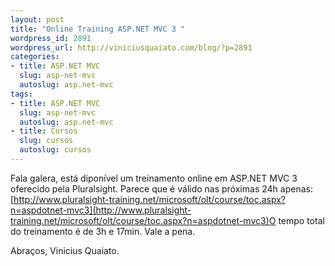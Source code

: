```yaml
--- 
layout: post
title: "Online Training ASP.NET MVC 3 "
wordpress_id: 2891
wordpress_url: http://viniciusquaiato.com/blog/?p=2891
categories: 
- title: ASP.NET MVC
  slug: asp-net-mvc
  autoslug: asp.net-mvc
tags: 
- title: ASP.NET MVC
  slug: asp-net-mvc
  autoslug: asp.net-mvc
- title: Cursos
  slug: cursos
  autoslug: cursos
---
```

Fala galera, está diponível um treinamento online em ASP.NET MVC 3 oferecido pela Pluralsight. Parece que é válido nas próximas 24h apenas:[http://www.pluralsight-training.net/microsoft/olt/course/toc.aspx?n=aspdotnet-mvc3](http://www.pluralsight-training.net/microsoft/olt/course/toc.aspx?n=aspdotnet-mvc3)O tempo total do treinamento é de 3h e 17min. Vale a pena.

Abraços,
Vinicius Quaiato.
